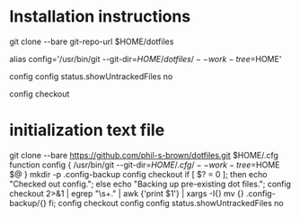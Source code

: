 # Installation instructions

git clone --bare git-repo-url $HOME/dotfiles

alias config='/usr/bin/git --git-dir=$HOME/dotfiles/ --work-tree=$HOME'

config config status.showUntrackedFiles no

config checkout

# initialization text file

git clone --bare https://github.com/phil-s-brown/dotfiles.git $HOME/.cfg
function config {
   /usr/bin/git --git-dir=$HOME/.cfg/ --work-tree=$HOME $@
}
mkdir -p .config-backup
config checkout
if [ $? = 0 ]; then
  echo "Checked out config.";
  else
    echo "Backing up pre-existing dot files.";
    config checkout 2>&1 | egrep "\s+\." | awk {'print $1'} | xargs -I{} mv {} .config-backup/{}
fi;
config checkout
config config status.showUntrackedFiles no
